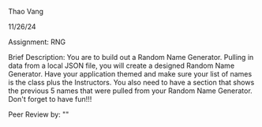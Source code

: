 Thao Vang

11/26/24

Assignment: RNG

Brief Description:
  You are to build out a Random Name Generator.
  Pulling in data from a local JSON file, you will create a designed Random Name Generator.
  Have your application themed and make sure your list of names is the class plus the Instructors.
  You also need to have a section that shows the previous 5 names that were pulled from your Random Name Generator.
  Don't forget to have fun!!!

Peer Review by:
""
